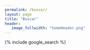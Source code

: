 ```yaml
---
permalink: /buscar/
layout: page
title: "Buscar"
header:
   image_fullwidth: "homeHeader.png"
---
```


{% include google_search %}
